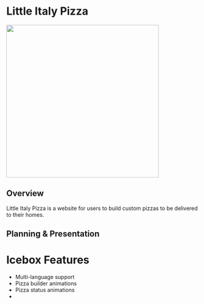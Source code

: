 # Little Italy Pizza

<img src="https://i.imgur.com/dHhAgho.jpeg" width="400">


## Overview

Little Italy Pizza is a website for users to build custom pizzas to be delivered to their homes.

## Planning & Presentation


# Icebox Features

- Multi-language support
- Pizza builder animations
- Pizza status animations
- 